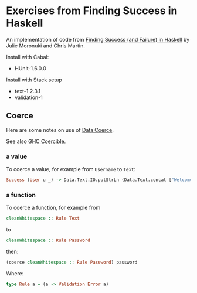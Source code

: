 # Exercises from Finding Success in Haskell

An implementation of code from [Finding Success (and Failure) in
Haskell](https://leanpub.com/finding-success-in-haskell) by Julie Moronuki and
Chris Martin.

Install with Cabal:

  * HUnit-1.6.0.0

Install with Stack setup

  * text-1.2.3.1
  * validation-1

## Coerce

Here are some notes on use of
[Data.Coerce](https://hackage.haskell.org/package/base/docs/Data-Coerce.html).

See also [GHC Coercible](https://wiki.haskell.org/GHC/Coercible).

### a value

To coerce a value, for example from `Username` to `Text`:

```haskell
Success (User u _) -> Data.Text.IO.putStrLn (Data.Text.concat ["Welcome ", coerce u])
```

### a function

To coerce a function, for example from

```haskell
cleanWhitespace :: Rule Text
```

to

```haskell
cleanWhitespace :: Rule Password
```

then:

```haskell
(coerce cleanWhitespace :: Rule Password) password
```

Where:
```haskell
type Rule a = (a -> Validation Error a)
```

